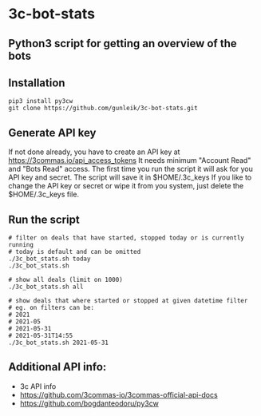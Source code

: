 # 3c-bot-stats
## Python3 script for getting an overview of the bots

## Installation
```
pip3 install py3cw
git clone https://github.com/gunleik/3c-bot-stats.git
```

## Generate API key
If not done already, you have to create an API key at https://3commas.io/api_access_tokens
It needs minimum "Account Read" and "Bots Read" access.
The first time you run the script it will ask for you API key and secret.
The script will save it in $HOME/.3c_keys
If you like to change the API key or secret or wipe it from you system, just delete the $HOME/.3c_keys file.
	
## Run the script
```
# filter on deals that have started, stopped today or is currently running
# today is default and can be omitted
./3c_bot_stats.sh today
./3c_bot_stats.sh

# show all deals (limit on 1000)
./3c_bot_stats.sh all

# show deals that where started or stopped at given datetime filter
# eg. on filters can be:
# 2021
# 2021-05
# 2021-05-31
# 2021-05-31T14:55
./3c_bot_stats.sh 2021-05-31
```

## Additional API info:
* 3c API info
* https://github.com/3commas-io/3commas-official-api-docs
* https://github.com/bogdanteodoru/py3cw
